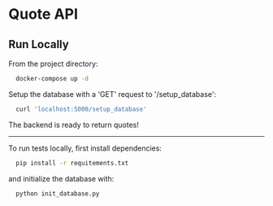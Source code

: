 
# Quote API

## Run Locally

From the project directory:

```bash
  docker-compose up -d
```

Setup the database with a 'GET' request to  '/setup_database':

```bash
  curl 'localhost:5000/setup_database'
```

The backend is ready to return quotes!

---

To run tests locally, first install dependencies:

```bash
  pip install -r requitements.txt
```

and initialize the database with: 

```bash
  python init_database.py
```
